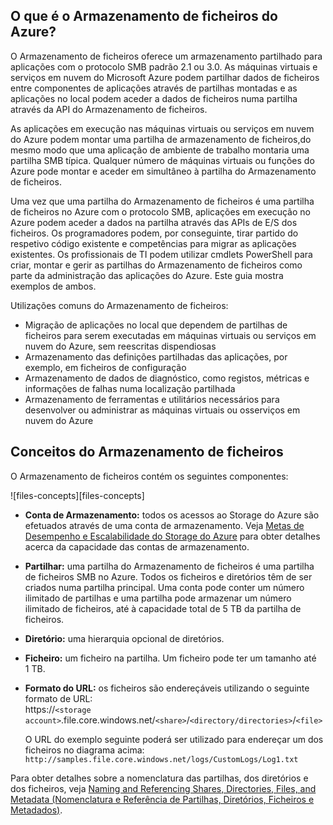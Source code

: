 ## O que é o Armazenamento de ficheiros do Azure?

O Armazenamento de ficheiros oferece um armazenamento partilhado para aplicações com o protocolo SMB padrão 2.1 ou 3.0. As máquinas virtuais e serviços em nuvem do Microsoft Azure podem partilhar dados de ficheiros entre componentes de aplicações através de partilhas montadas e as aplicações no local podem aceder a dados de ficheiros numa partilha através da API do Armazenamento de ficheiros.

As aplicações em execução nas máquinas virtuais ou serviços em nuvem do Azure podem montar uma partilha de armazenamento de ficheiros,do mesmo modo que uma aplicação de ambiente de trabalho montaria uma partilha SMB típica. Qualquer número de máquinas virtuais ou funções do Azure pode montar e aceder em simultâneo à partilha do Armazenamento de ficheiros.

Uma vez que uma partilha do Armazenamento de ficheiros é uma partilha de ficheiros no Azure com o protocolo SMB, aplicações em execução no Azure podem aceder a dados na partilha através das APIs de E/S dos ficheiros. Os programadores podem, por conseguinte, tirar partido do respetivo código existente e competências para migrar as aplicações existentes. Os profissionais de TI podem utilizar cmdlets PowerShell para criar, montar e gerir as partilhas do Armazenamento de ficheiros como parte da administração das aplicações do Azure. Este guia mostra exemplos de ambos.

Utilizações comuns do Armazenamento de ficheiros:

- Migração de aplicações no local que dependem de partilhas de ficheiros para serem executadas em máquinas virtuais ou serviços em nuvem do Azure, sem reescritas dispendiosas
- Armazenamento das definições partilhadas das aplicações, por exemplo, em ficheiros de configuração
- Armazenamento de dados de diagnóstico, como registos, métricas e informações de falhas numa localização partilhada 
- Armazenamento de ferramentas e utilitários necessários para desenvolver ou administrar as máquinas virtuais ou osserviços em nuvem do Azure

## Conceitos do Armazenamento de ficheiros

O Armazenamento de ficheiros contém os seguintes componentes:

![files-concepts][files-concepts]

-   **Conta de Armazenamento:** todos os acessos ao Storage do Azure são efetuados através de uma conta de armazenamento. Veja [Metas de Desempenho e Escalabilidade do Storage do Azure](../articles/storage/storage-scalability-targets.md) para obter detalhes acerca da capacidade das contas de armazenamento.

-   **Partilhar:** uma partilha do Armazenamento de ficheiros é uma partilha de ficheiros SMB no Azure. 
    Todos os ficheiros e diretórios têm de ser criados numa partilha principal. Uma conta pode conter um número ilimitado de partilhas e uma partilha pode armazenar um número ilimitado de ficheiros, até à capacidade total de 5 TB da partilha de ficheiros.

-   **Diretório:** uma hierarquia opcional de diretórios. 

-   **Ficheiro:** um ficheiro na partilha. Um ficheiro pode ter um tamanho até 1 TB.

-   **Formato do URL:** os ficheiros são endereçáveis utilizando o seguinte formato de URL:   
    https://`<storage
    account>`.file.core.windows.net/`<share>`/`<directory/directories>`/`<file>`  
    
    O URL do exemplo seguinte poderá ser utilizado para endereçar um dos ficheiros no diagrama acima:  
    `http://samples.file.core.windows.net/logs/CustomLogs/Log1.txt`

Para obter detalhes sobre a nomenclatura das partilhas, dos diretórios e dos ficheiros, veja [Naming and Referencing Shares, Directories, Files, and Metadata (Nomenclatura e Referência de Partilhas, Diretórios, Ficheiros e Metadados)](http://msdn.microsoft.com/library/azure/dn167011.aspx).

[ficheiros-conceitos]: ./media/storage-file-concepts-include/files-concepts.png

<!--HONumber=Sep16_HO3-->


